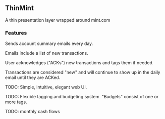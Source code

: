 
## ThinMint 

A thin presentation layer wrapped around mint.com


### Features

Sends account summary emails every day.

Emails include a list of new transactions.

User acknowledges ("ACKs") new transactions and tags them if needed.

Transactions are considered "new" and will continue to show up in the daily email until they are ACKed.

TODO: Simple, intuitive, elegant web UI.

TODO: Flexible tagging and budgeting system.  "Budgets" consist of one or more tags.

TODO: monthly cash flows

